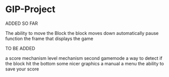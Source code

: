 # GIP-Project

ADDED SO FAR

The ability to move the Block
the block moves down automatically
pause function
the frame that displays the game

TO BE ADDED

a score mechanism
level mechanism 
second gamemode 
a way to detect if the block hit the bottom
some nicer graphics
a manual
a menu
the ability to save your score
